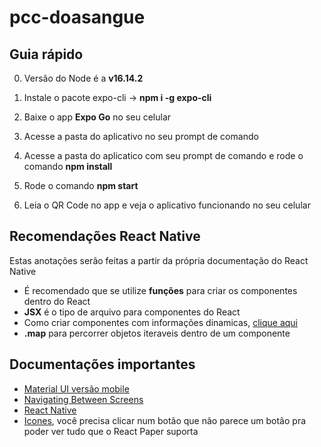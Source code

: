 # pcc-doasangue

## Guia rápido

0. Versão do Node é a **v16.14.2**

1. Instale o pacote expo-cli -> **npm i -g expo-cli**

2. Baixe o app **Expo Go** no seu celular

3. Acesse a pasta do aplicativo no seu prompt de comando

4. Acesse a pasta do aplicatico com seu prompt de comando e rode o comando **npm install**

5. Rode o comando **npm start**

6. Leia o QR Code no app e veja o aplicativo funcionando no seu celular

## Recomendações React Native

Estas anotações serão feitas a partir da própria documentação do React Native

- É recomendado que se utilize **funções** para criar os componentes dentro do React
- **JSX** é o tipo de arquivo para componentes do React
- Como criar componentes com informações dinamicas, [clique aqui](https://reactnative.dev/docs/intro-react#state)
- **.map** para percorrer objetos iteraveis dentro de um componente

## Documentações importantes

- [Material UI versão mobile](https://callstack.github.io/react-native-paper/index.html)
- [Navigating Between Screens](https://reactnative.dev/docs/navigation)
- [React Native](https://reactnative.dev/)
- [Icones](https://callstack.github.io/react-native-paper/icons.html), você precisa clicar num botão que não parece um botão pra poder ver tudo que o React Paper suporta

